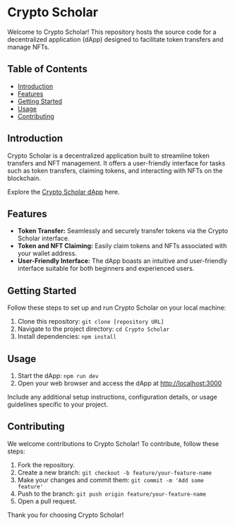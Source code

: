 # Crypto Scholar

Welcome to Crypto Scholar! This repository hosts the source code for a decentralized application (dApp) designed to facilitate token transfers and manage NFTs.

## Table of Contents

- [Introduction](#introduction)
- [Features](#features)
- [Getting Started](#getting-started)
- [Usage](#usage)
- [Contributing](#contributing)

## Introduction

Crypto Scholar is a decentralized application built to streamline token transfers and NFT management. It offers a user-friendly interface for tasks such as token transfers, claiming tokens, and interacting with NFTs on the blockchain.

Explore the [Crypto Scholar dApp](https://Cryptoscholar.netlify.app/) here.

## Features

- **Token Transfer:** Seamlessly and securely transfer tokens via the Crypto Scholar interface.
- **Token and NFT Claiming:** Easily claim tokens and NFTs associated with your wallet address.
- **User-Friendly Interface:** The dApp boasts an intuitive and user-friendly interface suitable for both beginners and experienced users.

## Getting Started

Follow these steps to set up and run Crypto Scholar on your local machine:

1. Clone this repository: `git clone [repository URL]`
2. Navigate to the project directory: `cd Crypto Scholar`
3. Install dependencies: `npm install`

## Usage

1. Start the dApp: `npm run dev`
2. Open your web browser and access the dApp at [http://localhost:3000](http://localhost:3000)

Include any additional setup instructions, configuration details, or usage guidelines specific to your project.

## Contributing

We welcome contributions to Crypto Scholar! To contribute, follow these steps:

1. Fork the repository.
2. Create a new branch: `git checkout -b feature/your-feature-name`
3. Make your changes and commit them: `git commit -m 'Add some feature'`
4. Push to the branch: `git push origin feature/your-feature-name`
5. Open a pull request.

Thank you for choosing Crypto Scholar!